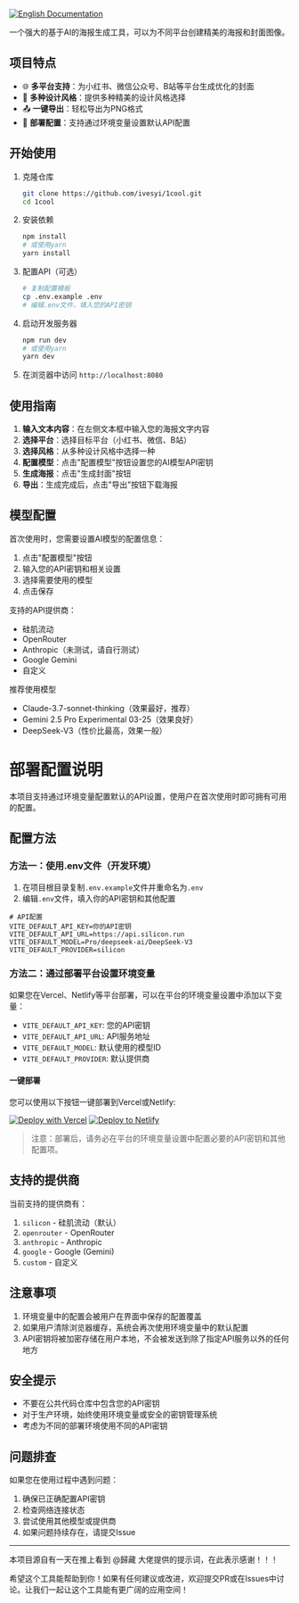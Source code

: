 [![English Documentation](https://img.shields.io/badge/Documentation-English-blue.svg)](README_en.md)

一个强大的基于AI的海报生成工具，可以为不同平台创建精美的海报和封面图像。


## 项目特点

- 🌐 **多平台支持**：为小红书、微信公众号、B站等平台生成优化的封面
- 🎨 **多种设计风格**：提供多种精美的设计风格选择
- 📤 **一键导出**：轻松导出为PNG格式
- 🔧 **部署配置**：支持通过环境变量设置默认API配置

## 开始使用

1. 克隆仓库
   ```bash
   git clone https://github.com/ivesyi/1cool.git
   cd 1cool
   ```

2. 安装依赖
   ```bash
   npm install
   # 或使用yarn
   yarn install
   ```

3. 配置API（可选）
   ```bash
   # 复制配置模板
   cp .env.example .env
   # 编辑.env文件，填入您的API密钥
   ```

4. 启动开发服务器
   ```bash
   npm run dev
   # 或使用yarn
   yarn dev
   ```

5. 在浏览器中访问 `http://localhost:8080`

## 使用指南

1. **输入文本内容**：在左侧文本框中输入您的海报文字内容
2. **选择平台**：选择目标平台（小红书、微信、B站）
3. **选择风格**：从多种设计风格中选择一种
4. **配置模型**：点击"配置模型"按钮设置您的AI模型API密钥
5. **生成海报**：点击"生成封面"按钮
6. **导出**：生成完成后，点击"导出"按钮下载海报

## 模型配置

首次使用时，您需要设置AI模型的配置信息：

1. 点击"配置模型"按钮
2. 输入您的API密钥和相关设置
3. 选择需要使用的模型
4. 点击保存

支持的API提供商：
- 硅肌流动
- OpenRouter
- Anthropic（未测试，请自行测试）
- Google Gemini
- 自定义

推荐使用模型
- Claude-3.7-sonnet-thinking（效果最好，推荐）
- Gemini 2.5 Pro Experimental 03-25（效果良好）
- DeepSeek-V3（性价比最高，效果一般）


# 部署配置说明

本项目支持通过环境变量配置默认的API设置，使用户在首次使用时即可拥有可用的配置。

## 配置方法

### 方法一：使用.env文件（开发环境）

1. 在项目根目录复制`.env.example`文件并重命名为`.env`
2. 编辑`.env`文件，填入你的API密钥和其他配置

```
# API配置
VITE_DEFAULT_API_KEY=你的API密钥
VITE_DEFAULT_API_URL=https://api.silicon.run
VITE_DEFAULT_MODEL=Pro/deepseek-ai/DeepSeek-V3
VITE_DEFAULT_PROVIDER=silicon
```

### 方法二：通过部署平台设置环境变量

如果您在Vercel、Netlify等平台部署，可以在平台的环境变量设置中添加以下变量：

- `VITE_DEFAULT_API_KEY`: 您的API密钥
- `VITE_DEFAULT_API_URL`: API服务地址
- `VITE_DEFAULT_MODEL`: 默认使用的模型ID
- `VITE_DEFAULT_PROVIDER`: 默认提供商

#### 一键部署

您可以使用以下按钮一键部署到Vercel或Netlify:

[![Deploy with Vercel](https://vercel.com/button)](https://vercel.com/new/clone?repository-url=https%3A%2F%2Fgithub.com%2Fivesyi%2F1cool)
[![Deploy to Netlify](https://www.netlify.com/img/deploy/button.svg)](https://app.netlify.com/start/deploy?repository=https://github.com/ivesyi/1cool)

> 注意：部署后，请务必在平台的环境变量设置中配置必要的API密钥和其他配置项。

## 支持的提供商

当前支持的提供商有：

1. `silicon` - 硅肌流动（默认）
2. `openrouter` - OpenRouter
3. `anthropic` - Anthropic
4. `google` - Google (Gemini)
5. `custom` - 自定义


## 注意事项

1. 环境变量中的配置会被用户在界面中保存的配置覆盖
2. 如果用户清除浏览器缓存，系统会再次使用环境变量中的默认配置
3. API密钥将被加密存储在用户本地，不会被发送到除了指定API服务以外的任何地方

## 安全提示

- 不要在公共代码仓库中包含您的API密钥
- 对于生产环境，始终使用环境变量或安全的密钥管理系统
- 考虑为不同的部署环境使用不同的API密钥 

## 问题排查

如果您在使用过程中遇到问题：

1. 确保已正确配置API密钥
2. 检查网络连接状态
3. 尝试使用其他模型或提供商
4. 如果问题持续存在，请提交Issue

---
本项目源自有一天在推上看到 @歸藏 大佬提供的提示词，在此表示感谢！！！

希望这个工具能帮助到你！如果有任何建议或改进，欢迎提交PR或在Issues中讨论。让我们一起让这个工具能有更广阔的应用空间！
